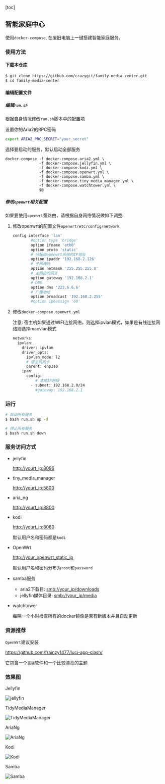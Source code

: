 [toc]
## 智能家庭中心

使用`docker-compose`, 在废旧电脑上一键搭建智能家庭服务。

### 使用方法

#### 下载本仓库
```bash
$ git clone https://github.com/crazygit/family-media-center.git
$ cd family-media-center
```

#### 编辑配置文件

##### 编辑`run.sh`

根据自身情况修改`run.sh`脚本中的配置项

设置你的Aria2的RPC密码

``` bash
export ARIA2_PRC_SECRET="your_secret"
```

选择要启动的服务，默认启动全部服务

```
docker-compose -f docker-compose.aria2.yml \
               -f docker-compose.jellyfin.yml \
               -f docker-compose.kodi.yml \
               -f docker-compose.openwrt.yml \
               -f docker-compose.samba.yml \
               -f docker-compose.tiny_media_manager.yml \
               -f docker-compose.watchtower.yml \
               $@
```

##### 修改`openwrt`相关配置

如果要使用`openwrt`旁路由，请根据自身网络情况做如下调整:

1. 修改openwrt的配置文件`openwrt/etc/config/network`

    ```bash
    config interface 'lan'
            #option type 'bridge'
            option ifname 'eth0'
            option proto 'static'
            # 分配给openwrt系统的IP地址
            option ipaddr '192.168.2.126'
            # 子网掩码
            option netmask '255.255.255.0'
            # 主路由的网关
            option gateway '192.168.2.1'
            # DNS
            option dns '223.6.6.6'
            # 广播地址
            option broadcast '192.168.2.255'
            #option ip6assign '60'
    ```


2. 修改`docker-compose.openwrt.yml`

   注意: 宿主机如果通过WIFI连接网络，则选择ipvlan模式，如果是有线连接网络则选择macvlan模式
    ```bash
    networks:
      ipvlan:
        driver: ipvlan
        driver_opts:
          ipvlan_mode: l2
          # 宿主机网卡
          parent: enp3s0
        ipam:
          config:
              # 本地IP网段
            - subnet: 192.168.2.0/24
              #gateway: 192.168.2.1
    ```

### 运行

```bash
# 启动所有服务
$ bash run.sh up -d

# 停止所有服务
$ bash run.sh down
```

### 服务访问方式

* jellyfin

  <http://yourt_ip:8096>
* tiny_media_manager

  <http://yourt_ip:5800>
* aria_ng

  <http://yourt_ip:8800>
* kodi

  <http://yourt_ip:8080>

  默认用户名和密码都是`kodi`

* OpenWrt

  <http://your_openwrt_static_ip>

  默认用户名和密码分布为`root`和`password`

* samba服务
   * aria2下载目: <smb://your_ip/downloads>
   * jellyfin媒体目录: <smb://your_ip/media>

* watchtower

  每隔一个小时检查所有的docker镜像是否有新版本并且自动更新


### 资源推荐

`OpenWrt`建议安装

<https://github.com/frainzy1477/luci-app-clash/>

它包含一个`富强`软件和一个比较漂亮的主题


### 效果图

Jellyfin

![jellyfin](screenshots/jellyfin.png)

TidyMediaManager

![TidyMediaManager](screenshots/TidyMediaManager.png)

AriaNg

![AriaNg](screenshots/AriaNg.png)

Kodi

![Kodi](screenshots/Kodi.png)

Samba

![Samba](screenshots/Samba.png)


